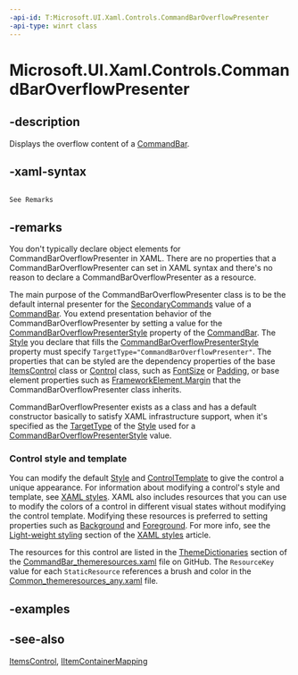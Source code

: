 ```yaml
---
-api-id: T:Microsoft.UI.Xaml.Controls.CommandBarOverflowPresenter
-api-type: winrt class
---
```


<!-- Class syntax.
public class CommandBarOverflowPresenter : Windows.UI.Xaml.Controls.ItemsControl, Windows.UI.Xaml.Controls.ICommandBarOverflowPresenter
-->

# Microsoft.UI.Xaml.Controls.CommandBarOverflowPresenter

## -description
Displays the overflow content of a [CommandBar](commandbar.md).

## -xaml-syntax
```xaml

See Remarks

```


## -remarks
You don't typically declare object elements for CommandBarOverflowPresenter in XAML. There are no properties that a CommandBarOverflowPresenter can set in XAML syntax and there's no reason to declare a CommandBarOverflowPresenter as a resource.

The main purpose of the CommandBarOverflowPresenter class is to be the default internal presenter for the [SecondaryCommands](commandbar_secondarycommands.md) value of a [CommandBar](commandbar.md). You extend presentation behavior of the CommandBarOverflowPresenter by setting a value for the [CommandBarOverflowPresenterStyle](commandbar_commandbaroverflowpresenterstyle.md) property of the [CommandBar](commandbar.md). The [Style](../microsoft.ui.xaml/style.md) you declare that fills the [CommandBarOverflowPresenterStyle](commandbar_commandbaroverflowpresenterstyle.md) property must specify `TargetType="CommandBarOverflowPresenter"`. The properties that can be styled are the dependency properties of the base [ItemsControl](itemscontrol.md) class or [Control](control.md) class, such as [FontSize](control_fontsize.md) or [Padding](control_padding.md), or base element properties such as [FrameworkElement.Margin](../microsoft.ui.xaml/frameworkelement_margin.md) that the CommandBarOverflowPresenter class inherits.

CommandBarOverflowPresenter exists as a class and has a default constructor basically to satisfy XAML infrastructure support, when it's specified as the [TargetType](../microsoft.ui.xaml/style_targettype.md) of the [Style](../microsoft.ui.xaml/style.md) used for a [CommandBarOverflowPresenterStyle](commandbar_commandbaroverflowpresenterstyle.md) value.

### Control style and template

You can modify the default [Style](../microsoft.ui.xaml/style.md) and [ControlTemplate](controltemplate.md) to give the control a unique appearance. For information about modifying a control's style and template, see [XAML styles](/windows/apps/design/style/xaml-styles). XAML also includes resources that you can use to modify the colors of a control in different visual states without modifying the control template. Modifying these resources is preferred to setting properties such as [Background](control_background.md) and [Foreground](control_foreground.md). For more info, see the [Light-weight styling](/windows/apps/design/style/xaml-styles#lightweight-styling) section of the [XAML styles](/windows/apps/design/style/xaml-styles) article.

The resources for this control are listed in the [ThemeDictionaries](/windows/apps/design/style/xaml-theme-resources) section of the [CommandBar_themeresources.xaml](https://github.com/microsoft/microsoft-ui-xaml/blob/main/dev/CommonStyles/CommandBar_themeresources.xaml) file on GitHub. The `ResourceKey` value for each `StaticResource` references a brush and color in the [Common_themeresources_any.xaml](https://github.com/microsoft/microsoft-ui-xaml/blob/main/dev/CommonStyles/Common_themeresources_any.xaml) file.

## -examples

## -see-also
[ItemsControl](itemscontrol.md), [IItemContainerMapping](iitemcontainermapping.md)
